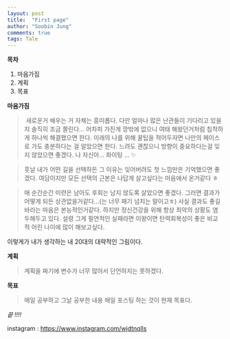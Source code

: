 ```yaml
---
layout: post
title:  "First page"
author: "Soobin Jung"
comments: true
tags: Tale
---
```


**목차**

1. 마음가짐
2. 계획
3. 목표

**마음가짐**

> ​	새로운거 배우는 거 자체는 흥미롭다. 다만 얼마나 많은 난관들이 기다리고 있을지 솔직히 조금 쫄린다... 어차피 가진게 깡밖에 없으니 여태 해왔던거처럼 침착하게 하나씩 해결했으면 한다.  미래의 나를 위해 꿀팁을 적어두자면 나만의 페이스로 가도 충분하다는 걸 알았으면 한다. 느려도 괜찮으니  방향이 중요하다는걸 잊지 않았으면 좋겠다. 나 자신아... 화이팅 ... ✨

> 훗날 내가 어떤 길을 선택하든 그 이유는 잊어버려도 첫 느낌만은 기억했으면 좋겠다. 여담이지만 모든 선택의 근본은 나답게 살고싶다는 마음에서 온거같다 ㅎ

> 매 순간순간 미련은 남아도 후회는 남지 않도록 살았으면 좋겠다. 그러면 결과가 어떻게 되든 상관없을거같다...(는 너무 패기 넘치는 말이고ㅎ) 사실 결과도 좋길 바라는 마음은 본능적인거같다. 하지만 정신건강을 위해 항상 최악의 상황도 염두해두고 있다. 설령 그게 필연적인 실패라면 이왕이면 탄력회복성이 좋은 비교적 어린 나이에 많이 해보고싶다. 



이렇게가 내가 생각하는 내 20대의 대략적인 그림이다.

**계획**

> 계획을 짜기에 변수가 너무 많아서 단언하지는 못하겠다.

**목표**

> 매일 공부하고 그날 공부한 내용 매일 포스팅 하는 것이 현재 목표다.

_끝 !!!!_

instagram : <https://www.instagram.com/wjdtnqlls>

